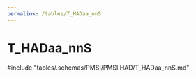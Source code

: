```yaml
---
permalink: /tables/T_HADaa_nnS
---
```

# T_HADaa_nnS
<!-- SPDX-License-Identifier: MPL-2.0 -->

<!-- ATTENTION : Ne pas supprimer ou modifier la ligne ci-dessous -->
#include "tables/.schemas/PMSI/PMSI HAD/T_HADaa_nnS.md"
<!-- ATTENTION : Ne pas supprimer ou modifier la ligne ci-dessus -->
